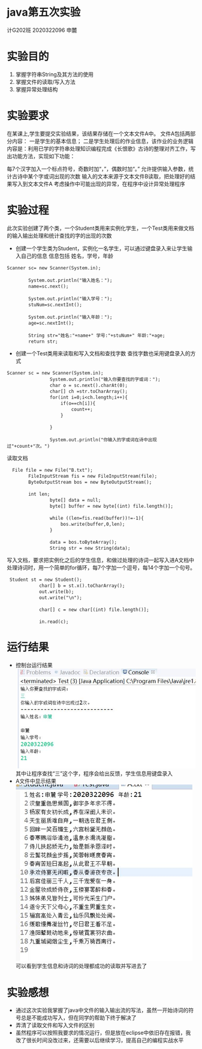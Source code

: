 
# java第五次实验
  计G202班 2020322096 申麓
# 实验目的
1. 掌握字符串String及其方法的使用
2. 掌握文件的读取/写入方法
3. 掌握异常处理结构
# 实验要求
在某课上,学生要提交实验结果，该结果存储在一个文本文件A中。
文件A包括两部分内容：
一是学生的基本信息；
二是学生处理后的作业信息，该作业的业务逻辑内容是：利用已学的字符串处理知识编程完成《长恨歌》古诗的整理对齐工作，写出功能方法，实现如下功能：

每7个汉字加入一个标点符号，奇数时加“，”，偶数时加“。”
允许提供输入参数，统计古诗中某个字或词出现的次数
输入的文本来源于文本文件B读取，把处理好的结果写入到文本文件A
考虑操作中可能出现的异常，在程序中设计异常处理程序
# 实验过程
此次实验创建了两个类，一个Student类用来实例化学生，一个Test类用来做文档的输入输出处理和统计查找的字的出现的次数
- 创建一个学生类为Student，实例化一名学生，可以通过键盘录入来让学生输入自己的信息
信息包括 姓名，学号，年龄
```
Scanner sc= new Scanner(System.in);

        System.out.println("输入姓名：");
        name=sc.next();

        System.out.println("输入学号：");
        stuNum=sc.nextInt();

        System.out.println("输入年龄：");
        age=sc.nextInt();

        String str="姓名:"+name+" 学号:"+stuNum+" 年龄:"+age;
        return str;

```
- 创建一个Test类用来读取和写入文档和查找字数
查找字数也采用键盘录入的方式
```
Scanner sc = new Scanner(System.in);
                System.out.println("输入你要查找的字或词：");
                char o = sc.next().charAt(0);
                char[] ch =str.toCharArray();
                for(int i=0;i<ch.length;i++){
                    if(o==ch[i]){
                        count++;
                    }

                }

                System.out.println("你输入的字或词在诗中出现过"+count+"次。")
```
读取文档
```
  File file = new File("B.txt");
        FileInputStream fis = new FileInputStream(file);
        ByteOutputStream bos = new ByteOutputStream();
        
        int len;
                byte[] data = null;
                byte[] buffer = new byte[(int) file.length()];

                while ((len=fis.read(buffer))!=-1){
                    bos.write(buffer,0,len);
                }

                data = bos.toByteArray();
                String str = new String(data);
```
写入文档，要求把实例化之后的学生信息，和做过处理的诗词一起写入进A文档中
处理诗词时，用一个简单的for循环，每7个字加一个逗号，每14个字加一个句号。
```
 Student st = new Student();
            char[] b = st.x().toCharArray();
            out.write(b);                   
            out.write("\n");

            char[] c = new char[(int) file.length()];

            in.read(c);
```
# 运行结果
- 控制台运行结果  
![](https://github.com/shenlu-hub/fantastic-system/blob/main/%E6%8E%A7%E5%88%B6%E5%8F%B0%E7%BB%93%E6%9E%9C.JPG)  
其中让程序查找“三”这个字，程序会给出反馈，学生信息用键盘录入  
- A文件中显示结果  
![](https://github.com/shenlu-hub/fantastic-system/blob/main/%E6%96%87%E4%BB%B6.JPG)  
可以看到学生信息和诗词的处理都成功的读取并写进去了
# 实验感想
- 通过这次实验我掌握了java中文件的输入输出流的写法，虽然一开始诗词的符号总是不能成功写入，但在同学的帮助下终于解决了
- 弄清了读取文件和写入文件的区别
- 虽然程序可以按照我要求的情况运行，但是放在eclipse中依旧存在报错，我改了很长时间没改过来，还需要以后继续学习，提高自己的编程实战水平



